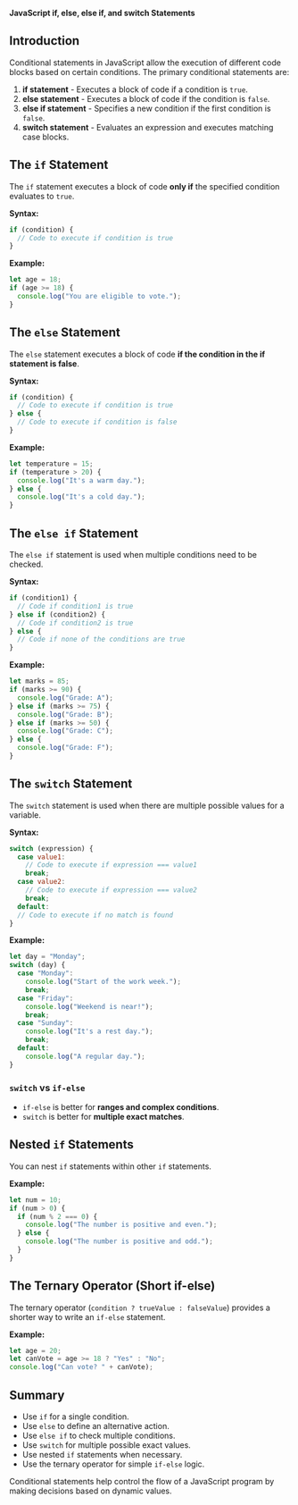 **JavaScript if, else, else if, and switch Statements**

## Introduction

Conditional statements in JavaScript allow the execution of different code blocks based on certain conditions. The primary conditional statements are:

1. **if statement** - Executes a block of code if a condition is `true`.
2. **else statement** - Executes a block of code if the condition is `false`.
3. **else if statement** - Specifies a new condition if the first condition is `false`.
4. **switch statement** - Evaluates an expression and executes matching case blocks.

## The `if` Statement

The `if` statement executes a block of code **only if** the specified condition evaluates to `true`.

**Syntax:**

```javascript
if (condition) {
  // Code to execute if condition is true
}
```

**Example:**

```javascript
let age = 18;
if (age >= 18) {
  console.log("You are eligible to vote.");
}
```

## The `else` Statement

The `else` statement executes a block of code **if the condition in the if statement is false**.

**Syntax:**

```javascript
if (condition) {
  // Code to execute if condition is true
} else {
  // Code to execute if condition is false
}
```

**Example:**

```javascript
let temperature = 15;
if (temperature > 20) {
  console.log("It's a warm day.");
} else {
  console.log("It's a cold day.");
}
```

## The `else if` Statement

The `else if` statement is used when multiple conditions need to be checked.

**Syntax:**

```javascript
if (condition1) {
  // Code if condition1 is true
} else if (condition2) {
  // Code if condition2 is true
} else {
  // Code if none of the conditions are true
}
```

**Example:**

```javascript
let marks = 85;
if (marks >= 90) {
  console.log("Grade: A");
} else if (marks >= 75) {
  console.log("Grade: B");
} else if (marks >= 50) {
  console.log("Grade: C");
} else {
  console.log("Grade: F");
}
```

## The `switch` Statement

The `switch` statement is used when there are multiple possible values for a variable.

**Syntax:**

```javascript
switch (expression) {
  case value1:
    // Code to execute if expression === value1
    break;
  case value2:
    // Code to execute if expression === value2
    break;
  default:
  // Code to execute if no match is found
}
```

**Example:**

```javascript
let day = "Monday";
switch (day) {
  case "Monday":
    console.log("Start of the work week.");
    break;
  case "Friday":
    console.log("Weekend is near!");
    break;
  case "Sunday":
    console.log("It's a rest day.");
    break;
  default:
    console.log("A regular day.");
}
```

### `switch` vs `if-else`

- `if-else` is better for **ranges and complex conditions**.
- `switch` is better for **multiple exact matches**.

## Nested `if` Statements

You can nest `if` statements within other `if` statements.

**Example:**

```javascript
let num = 10;
if (num > 0) {
  if (num % 2 === 0) {
    console.log("The number is positive and even.");
  } else {
    console.log("The number is positive and odd.");
  }
}
```

## The Ternary Operator (Short if-else)

The ternary operator (`condition ? trueValue : falseValue`) provides a shorter way to write an `if-else` statement.

**Example:**

```javascript
let age = 20;
let canVote = age >= 18 ? "Yes" : "No";
console.log("Can vote? " + canVote);
```

## Summary

- Use `if` for a single condition.
- Use `else` to define an alternative action.
- Use `else if` to check multiple conditions.
- Use `switch` for multiple possible exact values.
- Use nested `if` statements when necessary.
- Use the ternary operator for simple `if-else` logic.

Conditional statements help control the flow of a JavaScript program by making decisions based on dynamic values.
